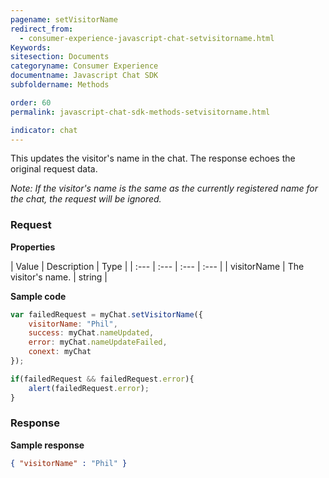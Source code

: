 ```yaml
---
pagename: setVisitorName
redirect_from:
  - consumer-experience-javascript-chat-setvisitorname.html
Keywords:
sitesection: Documents
categoryname: Consumer Experience
documentname: Javascript Chat SDK
subfoldername: Methods

order: 60
permalink: javascript-chat-sdk-methods-setvisitorname.html

indicator: chat
---
```


This updates the visitor's name in the chat. The response echoes the original request data.

*Note: If the visitor's name is the same as the currently registered name for the chat, the request will be ignored.*

### Request

**Properties**

| Value | Description | Type |
| :--- | :--- | :--- | :--- |
| visitorName	| The visitor's name. | string |

**Sample code**

```javascript
var failedRequest = myChat.setVisitorName({
    visitorName: "Phil",
    success: myChat.nameUpdated,
    error: myChat.nameUpdateFailed,
    conext: myChat
});

if(failedRequest && failedRequest.error){
    alert(failedRequest.error);
}
```
                                                                                                                      
### Response

**Sample response**

```json
{ "visitorName" : "Phil" }
```

